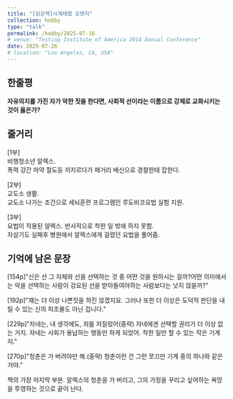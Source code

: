 ```yaml
---
title: "[읽은책]시계태엽 오렌지"
collection: hobby
type: "talk"
permalink: /hobby/2025-07-16
# venue: "Testing Institute of America 2014 Annual Conference"
date: 2025-07-26
# location: "Los Angeles, CA, USA"
---
```


한줄평
---
**자유의지를 가진 자가 악한 짓을 한다면, 사회적 선이라는 이름으로 강제로 교화시키는 것이 옳은가?**

줄거리
---
[1부]<br>
비행청소년 알렉스.<br>
폭력 강간 마약 절도등 저지르다가 패거리 배신으로 경찰한테 잡한다.<br>

[2부]<br>
교도소 생활.<br>
교도소 나가는 조건으로 세뇌훈련 프로그램인 루도비코요법 실험 지원.<br>

[3부]<br>
요법이 적용된 알렉스. 반사적으로 착한 일 밖에 하지 못함.<br>
자살기도 실패후 병원에서 알렉스에게 걸렸던 요법을 풀어줌.<br>

기억에 남은 문장
---

[154p]"신은 선 그 자체와 선을 선택하는 것 중 어떤 것을 원하시는 걸까?어떤 의미에서는 악을 선택하는 사람이 강요된 선을 받아들여야하는 사람보다는 낫지 않을까?"

[192p]"쟤는 더 이상 나쁜짓을 하진 않겠지요. 그러나 또한 더 이상은 도덕적 판단을 내릴 수 있는 신의 피조물도 아닌 겁니다."

[229p]"자네는, 내 생각에도, 죄를 저질렀어(중략) 자네에겐 선택할 권리가 더 이상 없는 거지. 자네는 사회가 용납하는 행동만 하게 되었어. 착한 일만 할 수 있는 작은 기계지."

[270p]"청춘은 가 버려야만 해.(중략) 청춘이란 건 그런 쪼끄만 기계 중의 하나와 같은 거야."

책의 가장 마지막 부분. 알렉스의 청춘을 가 버리고, 그의 가정을 꾸리고 싶어하는 욕망을 투영하는 것으로 끝이 난다.
